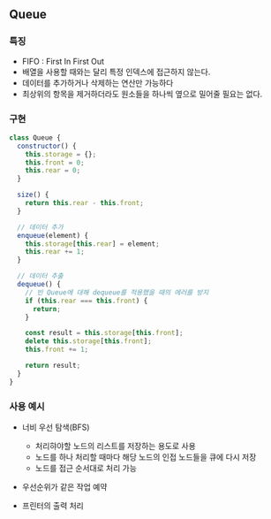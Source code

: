 ## Queue

### 특징

- FIFO : First In First Out
- 배열을 사용할 때와는 달리 특정 인덱스에 접근하지 않는다.
- 데이터를 추가하거나 삭제하는 연산만 가능하다
- 최상위의 항목을 제거하더라도 원소들을 하나씩 옆으로 밀어줄 필요는 없다.

### 구현

```js
class Queue {
  constructor() {
    this.storage = {};
    this.front = 0;
    this.rear = 0;
  }

  size() {
    return this.rear - this.front;
  }

  // 데이터 추가
  enqueue(element) {
    this.storage[this.rear] = element;
    this.rear += 1;
  }

  // 데이터 추출
  dequeue() {
    // 빈 Queue에 대해 dequeue를 적용했을 때의 에러를 방지
    if (this.rear === this.front) {
      return;
    }

    const result = this.storage[this.front];
    delete this.storage[this.front];
    this.front += 1;

    return result;
  }
}
```

### 사용 예시

- 너비 우선 탐색(BFS)

  - 처리햐야할 노드의 리스트를 저장하는 용도로 사용
  - 노드를 하나 처리할 때마다 해당 노드의 인접 노드들을 큐에 다시 저장
  - 노드를 접근 순서대로 처리 가능

- 우선순위가 같은 작업 예약
- 프린터의 출력 처리
